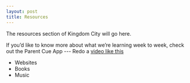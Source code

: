 ```yaml
---
layout: post
title: Resources
---
```



The resources section of Kingdom City will go here.

If you’d like to know more about what we’re learning week to week, check out the Parent Cue App --- Redo a [video like this](https://www.youtube.com/watch?v=EMRX1jATs2I)

- Websites
- Books
- Music
